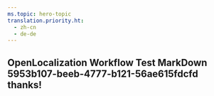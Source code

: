 ```yaml
---
ms.topic: hero-topic
translation.priority.ht: 
  - zh-cn
  - de-de
---
```

## OpenLocalization Workflow Test MarkDown 5953b107-beeb-4777-b121-56ae615fdcfd thanks!
